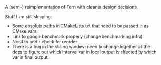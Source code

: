 

A (semi-) reimplementation of Fern with cleaner design decisions.


Stuff I am still skipping: 

- Some absolute paths in CMakeLists.txt that need to be passed in as CMake vars.
- Link to google benchmark properly (change benchmarking infra)
- Need to add a check for reorder
- There is a bug in the sliding window: need to change together all the deps to 
  figure out which interval var in local output is affected by which var in final
  output.